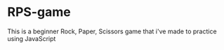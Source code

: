 # RPS-game
This is a beginner Rock, Paper, Scissors game that i've made to practice using JavaScript
